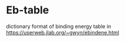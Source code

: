 # Eb-table
dictionary format of binding energy table in https://userweb.jlab.org/~gwyn/ebindene.html
